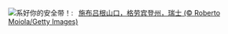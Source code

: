 ![](https://www.bing.com/th?id=OHR.SplugenPass_ZH-CN8347591461_UHD.jpg&w=1000)系好你的安全带！:&nbsp;&ensp;[施布吕根山口，格劳宾登州，瑞士 (© Roberto Moiola/Getty Images)](https://www.bing.com/th?id=OHR.SplugenPass_ZH-CN8347591461_UHD.jpg)
<br><br/>
